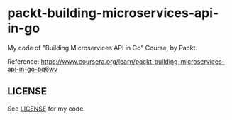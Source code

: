 # packt-building-microservices-api-in-go

My code of "Building Microservices API in Go" Course, by Packt.

Reference: <https://www.coursera.org/learn/packt-building-microservices-api-in-go-bq6wv>

## LICENSE

See [LICENSE](LICENSE) for my code.
